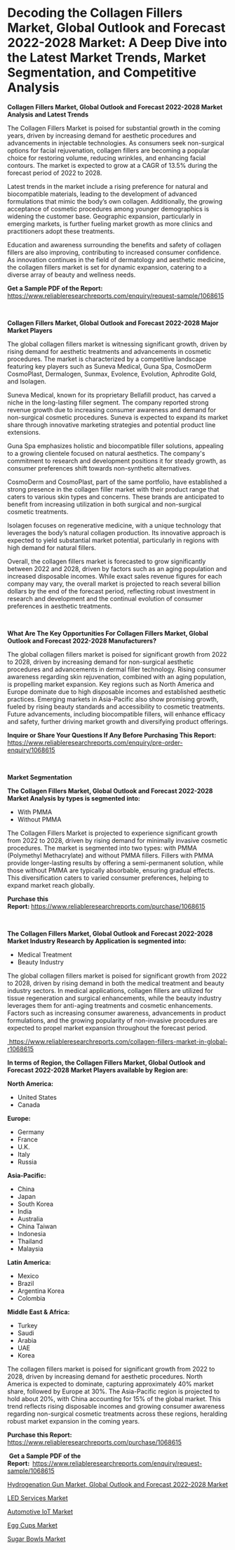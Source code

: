 <p><h1>Decoding the Collagen Fillers Market, Global Outlook and Forecast 2022-2028 Market: A Deep Dive into the Latest Market Trends, Market Segmentation, and Competitive Analysis</h1></p><p><strong>Collagen Fillers Market, Global Outlook and Forecast 2022-2028 Market Analysis and Latest Trends</strong></p>
<p><p>The Collagen Fillers Market is poised for substantial growth in the coming years, driven by increasing demand for aesthetic procedures and advancements in injectable technologies. As consumers seek non-surgical options for facial rejuvenation, collagen fillers are becoming a popular choice for restoring volume, reducing wrinkles, and enhancing facial contours. The market is expected to grow at a CAGR of 13.5% during the forecast period of 2022 to 2028.</p><p>Latest trends in the market include a rising preference for natural and biocompatible materials, leading to the development of advanced formulations that mimic the body’s own collagen. Additionally, the growing acceptance of cosmetic procedures among younger demographics is widening the customer base. Geographic expansion, particularly in emerging markets, is further fueling market growth as more clinics and practitioners adopt these treatments. </p><p>Education and awareness surrounding the benefits and safety of collagen fillers are also improving, contributing to increased consumer confidence. As innovation continues in the field of dermatology and aesthetic medicine, the collagen fillers market is set for dynamic expansion, catering to a diverse array of beauty and wellness needs.</p></p>
<p><strong>Get a Sample PDF of the Report:&nbsp;</strong> <a href="https://www.reliableresearchreports.com/enquiry/request-sample/1068615?utm_campaign=37&utm_medium=2&utm_source=Github&utm_content=ia&utm_term=03122024&utm_id=collagen-fillers-market-global-outlook-and-forecast-2022-2028">https://www.reliableresearchreports.com/enquiry/request-sample/1068615</a></p>
<p>&nbsp;</p>
<p><strong>Collagen Fillers Market, Global Outlook and Forecast 2022-2028 Major Market Players</strong></p>
<p><p>The global collagen fillers market is witnessing significant growth, driven by rising demand for aesthetic treatments and advancements in cosmetic procedures. The market is characterized by a competitive landscape featuring key players such as Suneva Medical, Guna Spa, CosmoDerm CosmoPlast, Dermalogen, Sunmax, Evolence, Evolution, Aphrodite Gold, and Isolagen.</p><p>Suneva Medical, known for its proprietary Bellafill product, has carved a niche in the long-lasting filler segment. The company reported strong revenue growth due to increasing consumer awareness and demand for non-surgical cosmetic procedures. Suneva is expected to expand its market share through innovative marketing strategies and potential product line extensions.</p><p>Guna Spa emphasizes holistic and biocompatible filler solutions, appealing to a growing clientele focused on natural aesthetics. The company's commitment to research and development positions it for steady growth, as consumer preferences shift towards non-synthetic alternatives.</p><p>CosmoDerm and CosmoPlast, part of the same portfolio, have established a strong presence in the collagen filler market with their product range that caters to various skin types and concerns. These brands are anticipated to benefit from increasing utilization in both surgical and non-surgical cosmetic treatments.</p><p>Isolagen focuses on regenerative medicine, with a unique technology that leverages the body’s natural collagen production. Its innovative approach is expected to yield substantial market potential, particularly in regions with high demand for natural fillers.</p><p>Overall, the collagen fillers market is forecasted to grow significantly between 2022 and 2028, driven by factors such as an aging population and increased disposable incomes. While exact sales revenue figures for each company may vary, the overall market is projected to reach several billion dollars by the end of the forecast period, reflecting robust investment in research and development and the continual evolution of consumer preferences in aesthetic treatments.</p></p>
<p>&nbsp;</p>
<p><strong>What Are The Key Opportunities For Collagen Fillers Market, Global Outlook and Forecast 2022-2028 Manufacturers?</strong></p>
<p><p>The global collagen fillers market is poised for significant growth from 2022 to 2028, driven by increasing demand for non-surgical aesthetic procedures and advancements in dermal filler technology. Rising consumer awareness regarding skin rejuvenation, combined with an aging population, is propelling market expansion. Key regions such as North America and Europe dominate due to high disposable incomes and established aesthetic practices. Emerging markets in Asia-Pacific also show promising growth, fueled by rising beauty standards and accessibility to cosmetic treatments. Future advancements, including biocompatible fillers, will enhance efficacy and safety, further driving market growth and diversifying product offerings.</p></p>
<p><strong>Inquire or Share Your Questions If Any Before Purchasing This Report:</strong> <a href="https://www.reliableresearchreports.com/enquiry/pre-order-enquiry/1068615?utm_campaign=37&utm_medium=2&utm_source=Github&utm_content=ia&utm_term=03122024&utm_id=collagen-fillers-market-global-outlook-and-forecast-2022-2028">https://www.reliableresearchreports.com/enquiry/pre-order-enquiry/1068615</a></p>
<p>&nbsp;</p>
<p><strong>Market Segmentation</strong></p>
<p><strong>The Collagen Fillers Market, Global Outlook and Forecast 2022-2028 Market Analysis by types is segmented into:</strong></p>
<p><ul><li>With PMMA</li><li>Without PMMA</li></ul></p>
<p><p>The Collagen Fillers Market is projected to experience significant growth from 2022 to 2028, driven by rising demand for minimally invasive cosmetic procedures. The market is segmented into two types: with PMMA (Polymethyl Methacrylate) and without PMMA fillers. Fillers with PMMA provide longer-lasting results by offering a semi-permanent solution, while those without PMMA are typically absorbable, ensuring gradual effects. This diversification caters to varied consumer preferences, helping to expand market reach globally.</p></p>
<p><strong>Purchase this Report:&nbsp;</strong><a href="https://www.reliableresearchreports.com/purchase/1068615?utm_campaign=37&utm_medium=2&utm_source=Github&utm_content=ia&utm_term=03122024&utm_id=collagen-fillers-market-global-outlook-and-forecast-2022-2028">https://www.reliableresearchreports.com/purchase/1068615</a></p>
<p>&nbsp;</p>
<p><strong>The Collagen Fillers Market, Global Outlook and Forecast 2022-2028 Market Industry Research by Application is segmented into:</strong></p>
<p><ul><li>Medical Treatment</li><li>Beauty Industry</li></ul></p>
<p><p>The global collagen fillers market is poised for significant growth from 2022 to 2028, driven by rising demand in both the medical treatment and beauty industry sectors. In medical applications, collagen fillers are utilized for tissue regeneration and surgical enhancements, while the beauty industry leverages them for anti-aging treatments and cosmetic enhancements. Factors such as increasing consumer awareness, advancements in product formulations, and the growing popularity of non-invasive procedures are expected to propel market expansion throughout the forecast period.</p></p>
<p><a href="https://www.reliableresearchreports.com/collagen-fillers-market-in-global-r1068615?utm_campaign=37&utm_medium=2&utm_source=Github&utm_content=ia&utm_term=03122024&utm_id=collagen-fillers-market-global-outlook-and-forecast-2022-2028">&nbsp;https://www.reliableresearchreports.com/collagen-fillers-market-in-global-r1068615</a></p>
<p><strong>In terms of Region, the Collagen Fillers Market, Global Outlook and Forecast 2022-2028 Market Players available by Region are:</strong></p>
<p>
    <p> <strong> North America: </strong>
        <ul>
            <li>United States</li>
            <li>Canada</li>
        </ul>
        </p> 
    <p> <strong> Europe: </strong>
        <ul>
            <li>Germany</li>
            <li>France</li>
            <li>U.K.</li>
            <li>Italy</li>
            <li>Russia</li>
        </ul>
        </p> 
    <p> <strong> Asia-Pacific: </strong>
        <ul>
            <li>China</li>
            <li>Japan</li>
            <li>South Korea</li>
            <li>India</li>
            <li>Australia</li>
            <li>China Taiwan</li>
            <li>Indonesia</li>
            <li>Thailand</li>
            <li>Malaysia</li>
        </ul>
        </p> 
    <p> <strong> Latin America: </strong>
        <ul>
            <li>Mexico</li>
            <li>Brazil</li>
            <li>Argentina Korea</li>
            <li>Colombia</li>
        </ul>
        </p> 
    <p> <strong> Middle East & Africa: </strong>
        <ul>
            <li>Turkey</li>
            <li>Saudi</li>
            <li>Arabia</li>
            <li>UAE</li>
            <li>Korea</li>
        </ul>
    </p>
    </p>
<p><p>The collagen fillers market is poised for significant growth from 2022 to 2028, driven by increasing demand for aesthetic procedures. North America is expected to dominate, capturing approximately 40% market share, followed by Europe at 30%. The Asia-Pacific region is projected to hold about 20%, with China accounting for 15% of the global market. This trend reflects rising disposable incomes and growing consumer awareness regarding non-surgical cosmetic treatments across these regions, heralding robust market expansion in the coming years.</p></p>
<p><strong>Purchase this Report: </strong><a href="https://www.reliableresearchreports.com/purchase/1068615?utm_campaign=37&utm_medium=2&utm_source=Github&utm_content=ia&utm_term=03122024&utm_id=collagen-fillers-market-global-outlook-and-forecast-2022-2028">https://www.reliableresearchreports.com/purchase/1068615</a></p>
<p>&nbsp;<strong>Get a Sample PDF of the Report:&nbsp;&nbsp;</strong><a href="https://www.reliableresearchreports.com/enquiry/request-sample/1068615?utm_campaign=37&utm_medium=2&utm_source=Github&utm_content=ia&utm_term=03122024&utm_id=collagen-fillers-market-global-outlook-and-forecast-2022-2028">https://www.reliableresearchreports.com/enquiry/request-sample/1068615</a></p>
<p><strong></strong></p>
<p><p><a href="https://github.com/DianaWilson796/Market-Research-Report-List-1/blob/main/hydrogenation-gun-market-global-outlook-and-forecast-2022-2028-market.md?utm_campaign=37&utm_medium=2&utm_source=Github&utm_content=ia&utm_term=03122024&utm_id=collagen-fillers-market-global-outlook-and-forecast-2022-2028">Hydrogenation Gun Market, Global Outlook and Forecast 2022-2028 Market</a></p><p><a href="https://www.linkedin.com/pulse/led-services-market-spectrum-usage-patterns-sector-evolution-mlsaf?utm_campaign=37&utm_medium=2&utm_source=Github&utm_content=ia&utm_term=03122024&utm_id=collagen-fillers-market-global-outlook-and-forecast-2022-2028">LED Services Market</a></p><p><a href="https://www.linkedin.com/pulse/market-trends-automotive-iot-industry-size-share-projected-56-ovbnc?utm_campaign=37&utm_medium=2&utm_source=Github&utm_content=ia&utm_term=03122024&utm_id=collagen-fillers-market-global-outlook-and-forecast-2022-2028">Automotive IoT Market</a></p><p><a href="https://issuu.com/reportprime-2/docs/egg-cups-market-size-2030.pptx?utm_campaign=37&utm_medium=2&utm_source=Github&utm_content=ia&utm_term=03122024&utm_id=collagen-fillers-market-global-outlook-and-forecast-2022-2028">Egg Cups Market</a></p><p><a href="https://issuu.com/reportprime-2/docs/sugar-bowls-market-size-2030.pptx?utm_campaign=37&utm_medium=2&utm_source=Github&utm_content=ia&utm_term=03122024&utm_id=collagen-fillers-market-global-outlook-and-forecast-2022-2028">Sugar Bowls Market</a></p></p>